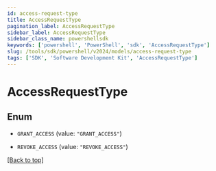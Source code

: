 ```yaml
---
id: access-request-type
title: AccessRequestType
pagination_label: AccessRequestType
sidebar_label: AccessRequestType
sidebar_class_name: powershellsdk
keywords: ['powershell', 'PowerShell', 'sdk', 'AccessRequestType'] 
slug: /tools/sdk/powershell/v2024/models/access-request-type
tags: ['SDK', 'Software Development Kit', 'AccessRequestType']
---
```



# AccessRequestType

## Enum


* `GRANT_ACCESS` (value: `"GRANT_ACCESS"`)

* `REVOKE_ACCESS` (value: `"REVOKE_ACCESS"`)


[[Back to top]](#) 

